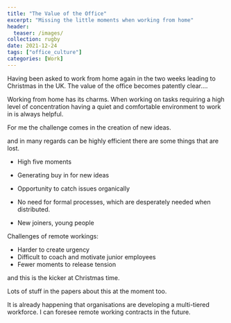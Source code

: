```yaml
---
title: "The Value of the Office"
excerpt: "Missing the little moments when working from home"
header:
  teaser: /images/
collection: rugby
date: 2021-12-24
tags: ["office_culture"]
categories: [Work]
---
```


Having been asked to work from home again in the two weeks leading to Christmas in the UK. The value of the office becomes patently clear....

Working from home has its charms. When working on tasks requiring a high level of concentration having a quiet and comfortable environment to work in is always helpful.

For me the challenge comes in the creation of new ideas.

 and in many regards can be highly efficient there are some things that are lost.

- High five moments
- Generating buy in for new ideas

- Opportunity to catch issues organically
- No need for formal processes, which are desperately needed when distributed. 
- New joiners, young people

Challenges of remote workings:

- Harder to create urgency
- Difficult to coach and motivate junior employees
- Fewer moments to release tension

and this is the kicker at Christmas time.

Lots of stuff in the papers about this at the moment too.

It is already happening that organisations are developing a multi-tiered workforce. I can foresee remote working contracts in the future.
